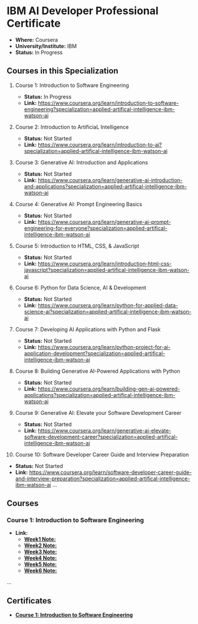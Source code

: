 # IBM AI Developer Professional Certificate

- **Where:** Coursera
- **University/Institute:** IBM
- **Status:** In Progress

## Courses in this Specialization

1. Course 1: Introduction to Software Engineering
   - **Status:** In Progress
   - **Link:** <https://www.coursera.org/learn/introduction-to-software-engineering?specialization=applied-artifical-intelligence-ibm-watson-ai>

2. Course 2: Introduction to ArtificiaL Intelligence
   - **Status:** Not Started
   - **Link:** <https://www.coursera.org/learn/introduction-to-ai?specialization=applied-artifical-intelligence-ibm-watson-ai>
  
3. Course 3: Generative AI: Introduction and Applications
   - **Status:** Not Started
   - **Link:** <https://www.coursera.org/learn/generative-ai-introduction-and-applications?specialization=applied-artifical-intelligence-ibm-watson-ai>
  
4. Course 4: Generative AI: Prompt Engineering Basics
   - **Status:** Not Started
   - **Link:** <https://www.coursera.org/learn/generative-ai-prompt-engineering-for-everyone?specialization=applied-artifical-intelligence-ibm-watson-ai>
  
5. Course 5: Introduction to HTML, CSS, & JavaScript
   - **Status:** Not Started
   - **Link:** <https://www.coursera.org/learn/introduction-html-css-javascript?specialization=applied-artifical-intelligence-ibm-watson-ai>

6. Course 6: Python for Data Science, AI & Development
   - **Status:** Not Started
   - **Link:** <https://www.coursera.org/learn/python-for-applied-data-science-ai?specialization=applied-artifical-intelligence-ibm-watson-ai>

7. Course 7: Developing AI Applications with Python and Flask
   - **Status:** Not Started
   - **Link:** <https://www.coursera.org/learn/python-project-for-ai-application-development?specialization=applied-artifical-intelligence-ibm-watson-ai>

8. Course 8: Building Generative AI-Powered Applications with Python
   - **Status:** Not Started
   - **Link:** <https://www.coursera.org/learn/building-gen-ai-powered-applications?specialization=applied-artifical-intelligence-ibm-watson-ai>

9. Course 9: Generative AI: Elevate your Software Development Career
   - **Status:** Not Started
   - **Link:** <https://www.coursera.org/learn/generative-ai-elevate-software-development-career?specialization=applied-artifical-intelligence-ibm-watson-ai>

10. Course 10: Software Developer Career Guide and Interview Preparation

- **Status:** Not Started
- **Link:** <https://www.coursera.org/learn/software-developer-career-guide-and-interview-preparation?specialization=applied-artifical-intelligence-ibm-watson-ai>
...

## Courses

### Course 1: Introduction to Software Engineering

- **Link:**
  - [**Week1 Note:**](IBMAIDeveloper/blob/main/Course1/Week1.md)
  - [**Week2 Note:**](IBMAIDeveloper/blob/main/Course1/Week2.md)
  - [**Week3 Note:**](IBMAIDeveloper/blob/main/Course1/Week3.md)
  - [**Week4 Note:**](IBMAIDeveloper/blob/main/Course1/Week4.md)
  - [**Week5 Note:**](IBMAIDeveloper/blob/main/Course1/Week5.md)
  - [**Week6 Note:**](IBMAIDeveloper/blob/main/Course1/Week6.md)

...

## Certificates

- [**Course 1: Introduction to Software Engineering**]()
